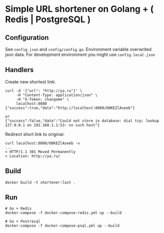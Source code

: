 # Simple URL shortener on Golang + ( Redis | PostgreSQL )

## Configuration
See `config.json` and `config/config.go`. Environment variable overwrited json data.
For development environment you might use `config.local.json`

## Handlers

Create new shortest link:

    curl -d '{"url": "http://ya.ru"}' \
         -H "Content-Type: application/json" \
         -H "X-Token: changeme" \
         localhost:8080
    {"success":true,"data":"http://localhost:8080/O8KEZlAseeb"}

    or
    {"success":false,"data":"Could not store in database: dial tcp: lookup 127.0.0.1 on 192.168.1.1:53: no such host"}

Redirect short link to original:

    curl localhost:8080/O8KEZlAseeb -v
    ...
    < HTTP/1.1 301 Moved Permanently
    < Location: http://ya.ru/

## Build

    docker build -t shortener:last .

## Run

    # Go + Redis
    docker-compose -f docker-compose-redis.yml up --build

    # Go + Postresql
    docker-compose -f docker-compose-psql.yml up --build